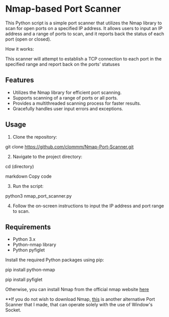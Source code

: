# Nmap-based Port Scanner

This Python script is a simple port scanner that utilizes the Nmap library to scan for open ports on a specified IP address. It allows users to input an IP address and a range of ports to scan, and it reports back the status of each port (open or closed).

How it works:

This scanner will attempt to establish a TCP connection to each port in the specified range and report back on the ports' statuses

## Features

- Utilizes the Nmap library for efficient port scanning.
- Supports scanning of a range of ports or all ports.
- Provides a multithreaded scanning process for faster results.
- Gracefully handles user input errors and exceptions.

## Usage

1. Clone the repository:

git clone https://github.com/clommm/Nmap-Port-Scanner.git

2. Navigate to the project directory:

cd (directory)

markdown
Copy code

3. Run the script:

python3 nmap_port_scanner.py

4. Follow the on-screen instructions to input the IP address and port range to scan.

## Requirements

- Python 3.x
- Python-nmap library
- Python pyfiglet

Install the required Python packages using pip:

pip install python-nmap

pip install pyfiglet

Otherwise, you can install Nmap from the official nmap website [here](https://nmap.org)

**If you do not wish to download Nmap, [this](https://github.com/clommm/Socket-Port-Scanner) is another alternative Port Scanner that I made, that can operate solely with the use of Window's Socket.
